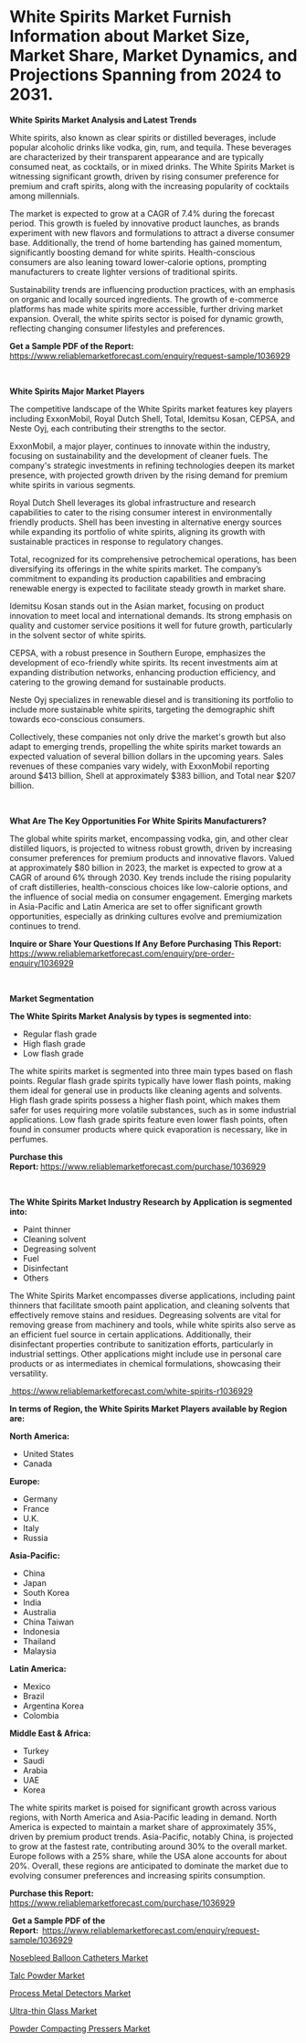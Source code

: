 <p><h1>White Spirits Market Furnish Information about Market Size, Market Share, Market Dynamics, and Projections Spanning from 2024 to 2031.</h1></p><p><strong>White Spirits Market Analysis and Latest Trends</strong></p>
<p><p>White spirits, also known as clear spirits or distilled beverages, include popular alcoholic drinks like vodka, gin, rum, and tequila. These beverages are characterized by their transparent appearance and are typically consumed neat, as cocktails, or in mixed drinks. The White Spirits Market is witnessing significant growth, driven by rising consumer preference for premium and craft spirits, along with the increasing popularity of cocktails among millennials.</p><p>The market is expected to grow at a CAGR of 7.4% during the forecast period. This growth is fueled by innovative product launches, as brands experiment with new flavors and formulations to attract a diverse consumer base. Additionally, the trend of home bartending has gained momentum, significantly boosting demand for white spirits. Health-conscious consumers are also leaning toward lower-calorie options, prompting manufacturers to create lighter versions of traditional spirits. </p><p>Sustainability trends are influencing production practices, with an emphasis on organic and locally sourced ingredients. The growth of e-commerce platforms has made white spirits more accessible, further driving market expansion. Overall, the white spirits sector is poised for dynamic growth, reflecting changing consumer lifestyles and preferences.</p></p>
<p><strong>Get a Sample PDF of the Report:&nbsp;</strong> <a href="https://www.reliablemarketforecast.com/enquiry/request-sample/1036929?utm_campaign=1159&utm_medium=2&utm_source=Github&utm_content=ia&utm_term=09112024&utm_id=white-spirits">https://www.reliablemarketforecast.com/enquiry/request-sample/1036929</a></p>
<p>&nbsp;</p>
<p><strong>White Spirits Major Market Players</strong></p>
<p><p>The competitive landscape of the White Spirits market features key players including ExxonMobil, Royal Dutch Shell, Total, Idemitsu Kosan, CEPSA, and Neste Oyj, each contributing their strengths to the sector.</p><p>ExxonMobil, a major player, continues to innovate within the industry, focusing on sustainability and the development of cleaner fuels. The company's strategic investments in refining technologies deepen its market presence, with projected growth driven by the rising demand for premium white spirits in various segments.</p><p>Royal Dutch Shell leverages its global infrastructure and research capabilities to cater to the rising consumer interest in environmentally friendly products. Shell has been investing in alternative energy sources while expanding its portfolio of white spirits, aligning its growth with sustainable practices in response to regulatory changes.</p><p>Total, recognized for its comprehensive petrochemical operations, has been diversifying its offerings in the white spirits market. The company’s commitment to expanding its production capabilities and embracing renewable energy is expected to facilitate steady growth in market share.</p><p>Idemitsu Kosan stands out in the Asian market, focusing on product innovation to meet local and international demands. Its strong emphasis on quality and customer service positions it well for future growth, particularly in the solvent sector of white spirits.</p><p>CEPSA, with a robust presence in Southern Europe, emphasizes the development of eco-friendly white spirits. Its recent investments aim at expanding distribution networks, enhancing production efficiency, and catering to the growing demand for sustainable products.</p><p>Neste Oyj specializes in renewable diesel and is transitioning its portfolio to include more sustainable white spirits, targeting the demographic shift towards eco-conscious consumers.</p><p>Collectively, these companies not only drive the market's growth but also adapt to emerging trends, propelling the white spirits market towards an expected valuation of several billion dollars in the upcoming years. Sales revenues of these companies vary widely, with ExxonMobil reporting around $413 billion, Shell at approximately $383 billion, and Total near $207 billion.</p></p>
<p>&nbsp;</p>
<p><strong>What Are The Key Opportunities For White Spirits Manufacturers?</strong></p>
<p><p>The global white spirits market, encompassing vodka, gin, and other clear distilled liquors, is projected to witness robust growth, driven by increasing consumer preferences for premium products and innovative flavors. Valued at approximately $80 billion in 2023, the market is expected to grow at a CAGR of around 6% through 2030. Key trends include the rising popularity of craft distilleries, health-conscious choices like low-calorie options, and the influence of social media on consumer engagement. Emerging markets in Asia-Pacific and Latin America are set to offer significant growth opportunities, especially as drinking cultures evolve and premiumization continues to trend.</p></p>
<p><strong>Inquire or Share Your Questions If Any Before Purchasing This Report:</strong> <a href="https://www.reliablemarketforecast.com/enquiry/pre-order-enquiry/1036929?utm_campaign=1159&utm_medium=2&utm_source=Github&utm_content=ia&utm_term=09112024&utm_id=white-spirits">https://www.reliablemarketforecast.com/enquiry/pre-order-enquiry/1036929</a></p>
<p>&nbsp;</p>
<p><strong>Market Segmentation</strong></p>
<p><strong>The White Spirits Market Analysis by types is segmented into:</strong></p>
<p><ul><li>Regular flash grade</li><li>High flash grade</li><li>Low flash grade</li></ul></p>
<p><p>The white spirits market is segmented into three main types based on flash points. Regular flash grade spirits typically have lower flash points, making them ideal for general use in products like cleaning agents and solvents. High flash grade spirits possess a higher flash point, which makes them safer for uses requiring more volatile substances, such as in some industrial applications. Low flash grade spirits feature even lower flash points, often found in consumer products where quick evaporation is necessary, like in perfumes.</p></p>
<p><strong>Purchase this Report:&nbsp;</strong><a href="https://www.reliablemarketforecast.com/purchase/1036929?utm_campaign=1159&utm_medium=2&utm_source=Github&utm_content=ia&utm_term=09112024&utm_id=white-spirits">https://www.reliablemarketforecast.com/purchase/1036929</a></p>
<p>&nbsp;</p>
<p><strong>The White Spirits Market Industry Research by Application is segmented into:</strong></p>
<p><ul><li>Paint thinner</li><li>Cleaning solvent</li><li>Degreasing solvent</li><li>Fuel</li><li>Disinfectant</li><li>Others</li></ul></p>
<p><p>The White Spirits Market encompasses diverse applications, including paint thinners that facilitate smooth paint application, and cleaning solvents that effectively remove stains and residues. Degreasing solvents are vital for removing grease from machinery and tools, while white spirits also serve as an efficient fuel source in certain applications. Additionally, their disinfectant properties contribute to sanitization efforts, particularly in industrial settings. Other applications might include use in personal care products or as intermediates in chemical formulations, showcasing their versatility.</p></p>
<p><a href="https://www.reliablemarketforecast.com/white-spirits-r1036929?utm_campaign=1159&utm_medium=2&utm_source=Github&utm_content=ia&utm_term=09112024&utm_id=white-spirits">&nbsp;https://www.reliablemarketforecast.com/white-spirits-r1036929</a></p>
<p><strong>In terms of Region, the White Spirits Market Players available by Region are:</strong></p>
<p>
    <p> <strong> North America: </strong>
        <ul>
            <li>United States</li>
            <li>Canada</li>
        </ul>
        </p> 
    <p> <strong> Europe: </strong>
        <ul>
            <li>Germany</li>
            <li>France</li>
            <li>U.K.</li>
            <li>Italy</li>
            <li>Russia</li>
        </ul>
        </p> 
    <p> <strong> Asia-Pacific: </strong>
        <ul>
            <li>China</li>
            <li>Japan</li>
            <li>South Korea</li>
            <li>India</li>
            <li>Australia</li>
            <li>China Taiwan</li>
            <li>Indonesia</li>
            <li>Thailand</li>
            <li>Malaysia</li>
        </ul>
        </p> 
    <p> <strong> Latin America: </strong>
        <ul>
            <li>Mexico</li>
            <li>Brazil</li>
            <li>Argentina Korea</li>
            <li>Colombia</li>
        </ul>
        </p> 
    <p> <strong> Middle East & Africa: </strong>
        <ul>
            <li>Turkey</li>
            <li>Saudi</li>
            <li>Arabia</li>
            <li>UAE</li>
            <li>Korea</li>
        </ul>
    </p>
    </p>
<p><p>The white spirits market is poised for significant growth across various regions, with North America and Asia-Pacific leading in demand. North America is expected to maintain a market share of approximately 35%, driven by premium product trends. Asia-Pacific, notably China, is projected to grow at the fastest rate, contributing around 30% to the overall market. Europe follows with a 25% share, while the USA alone accounts for about 20%. Overall, these regions are anticipated to dominate the market due to evolving consumer preferences and increasing spirits consumption.</p></p>
<p><strong>Purchase this Report: </strong><a href="https://www.reliablemarketforecast.com/purchase/1036929?utm_campaign=1159&utm_medium=2&utm_source=Github&utm_content=ia&utm_term=09112024&utm_id=white-spirits">https://www.reliablemarketforecast.com/purchase/1036929</a></p>
<p>&nbsp;<strong>Get a Sample PDF of the Report:&nbsp;&nbsp;</strong><a href="https://www.reliablemarketforecast.com/enquiry/request-sample/1036929?utm_campaign=1159&utm_medium=2&utm_source=Github&utm_content=ia&utm_term=09112024&utm_id=white-spirits">https://www.reliablemarketforecast.com/enquiry/request-sample/1036929</a></p>
<p><strong></strong></p>
<p><p><a href="https://issuu.com/reportprime-2/docs/nosebleed-balloon-catheters-market-_4488abaf6f0e10?utm_campaign=1159&utm_medium=2&utm_source=Github&utm_content=ia&utm_term=09112024&utm_id=white-spirits">Nosebleed Balloon Catheters Market</a></p><p><a href="https://github.com/chantekestenmo/Market-Research-Report-List-1/blob/main/talc-powder-market.md?utm_campaign=1159&utm_medium=2&utm_source=Github&utm_content=ia&utm_term=09112024&utm_id=white-spirits">Talc Powder Market</a></p><p><a href="https://www.linkedin.com/pulse/process-metal-detectors-market-overview-global-trends-future-wdshe?utm_campaign=1159&utm_medium=2&utm_source=Github&utm_content=ia&utm_term=09112024&utm_id=white-spirits">Process Metal Detectors Market</a></p><p><a href="https://github.com/kric8bmkinds/Market-Research-Report-List-1/blob/main/ultra-thin-glass-market.md?utm_campaign=1159&utm_medium=2&utm_source=Github&utm_content=ia&utm_term=09112024&utm_id=white-spirits">Ultra-thin Glass Market</a></p><p><a href="https://www.linkedin.com/pulse/global-powder-compacting-pressers-market-trends-analysis-ecfve?utm_campaign=1159&utm_medium=2&utm_source=Github&utm_content=ia&utm_term=09112024&utm_id=white-spirits">Powder Compacting Pressers Market</a></p></p>